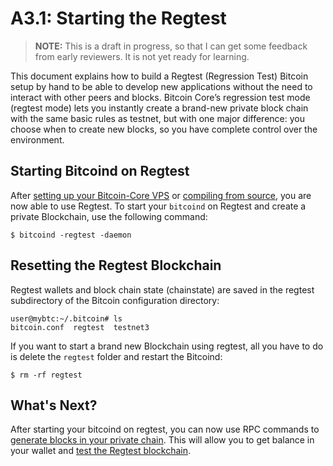 # A3.1: Starting the Regtest

> **NOTE:** This is a draft in progress, so that I can get some feedback from early reviewers. It is not yet ready for learning.

This document explains how to build a Regtest (Regression Test) Bitcoin setup by hand to be able to develop new applications without the need to interact with other peers and blocks. Bitcoin Core’s regression test mode (regtest mode) lets you instantly create a brand-new private block chain with the same basic rules as testnet, but with one major difference: you choose when to create new blocks, so you have complete control over the environment.

## Starting Bitcoind on Regtest

After [setting up your Bitcoin-Core VPS](02_0_Setting_Up_a_Bitcoin-Core_VPS.md) or [compiling from source](A2_0_Compiling_Bitcoin_from_Source.md), you are now able to use Regtest. To start your `bitcoind` on Regtest and create a private Blockchain, use the following command:
```
$ bitcoind -regtest -daemon
```

## Resetting the Regtest Blockchain

Regtest wallets and block chain state (chainstate) are saved in the regtest subdirectory of the Bitcoin configuration directory:
```
user@mybtc:~/.bitcoin# ls
bitcoin.conf  regtest  testnet3
```

If you want to start a brand new Blockchain using regtest, all you have to do is delete the `regtest` folder and restart the Bitcoind:
```
$ rm -rf regtest
```

## What's Next?

After starting your bitcoind on regtest, you can now use RPC commands to [generate blocks in your private chain](A2_2_Mining_with_Regtest.md).
This will allow you to get balance in your wallet and [test the Regtest blockchain](A3_3_Testing_with_Regtest.md).

